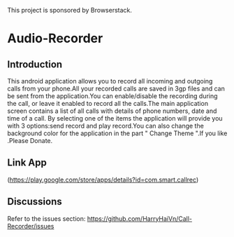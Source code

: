 This project is sponsored by Browserstack.

Audio-Recorder
=========================
Introduction
-----------------
This android application allows you to record all incoming and outgoing calls from your phone.All your recorded calls are saved in 3gp files and can be sent from the application.You can enable/disable the recording during the call, or leave it enabled to record all the calls.The main application screen contains a list of all calls with details of phone numbers, date and time of a call. By selecting one of the items the application will provide you with 3 options:send record and play record.You can also change the background color for the application in the part " Change Theme ".If you like .Please Donate.

Link App
-----------------
(https://play.google.com/store/apps/details?id=com.smart.callrec)

Discussions
-----------------
Refer to the issues section: https://github.com/HarryHaiVn/Call-Recorder/issues
